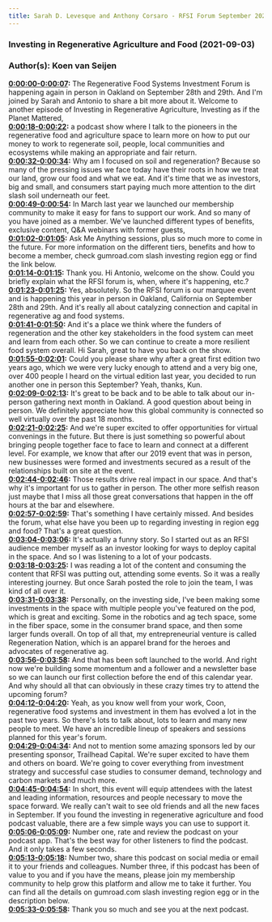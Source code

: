 ```yaml
---
title: Sarah D. Levesque and Anthony Corsaro - RFSI Forum September 2021
---
```

### Investing in Regenerative Agriculture and Food  (2021-09-03)  
### Author(s): Koen van Seijen  

**[0:00:00-0:00:07](https://investinginregenerativeagriculture.com/sarah-d-levesque-and-anthony-corsaro#t=0:00:00):**  The Regenerative Food Systems Investment Forum is happening again in person in Oakland on September 28th and 29th.  And I'm joined by Sarah and Antonio to share a bit more about it.  Welcome to another episode of Investing in Regenerative Agriculture, Investing as if the Planet Mattered,  
**[0:00:18-0:00:22](https://investinginregenerativeagriculture.com/sarah-d-levesque-and-anthony-corsaro#t=0:00:18):**  a podcast show where I talk to the pioneers in the regenerative food and agriculture space  to learn more on how to put our money to work to regenerate soil, people, local communities and ecosystems  while making an appropriate and fair return.  
**[0:00:32-0:00:34](https://investinginregenerativeagriculture.com/sarah-d-levesque-and-anthony-corsaro#t=0:00:32):**  Why am I focused on soil and regeneration?  Because so many of the pressing issues we face today have their roots in how we treat our land, grow our food and what we eat.  And it's time that we as investors, big and small, and consumers start paying much more attention to the dirt slash soil underneath our feet.  
**[0:00:49-0:00:54](https://investinginregenerativeagriculture.com/sarah-d-levesque-and-anthony-corsaro#t=0:00:49):**  In March last year we launched our membership community to make it easy for fans to support our work.  And so many of you have joined as a member.  We've launched different types of benefits, exclusive content, Q&A webinars with former guests,  
**[0:01:02-0:01:05](https://investinginregenerativeagriculture.com/sarah-d-levesque-and-anthony-corsaro#t=0:01:02):**  Ask Me Anything sessions, plus so much more to come in the future.  For more information on the different tiers, benefits and how to become a member,  check gumroad.com slash investing region egg or find the link below.  
**[0:01:14-0:01:15](https://investinginregenerativeagriculture.com/sarah-d-levesque-and-anthony-corsaro#t=0:01:14):**  Thank you.  Hi Antonio, welcome on the show.  Could you briefly explain what the RFSI forum is, when, where it's happening, etc.?  
**[0:01:23-0:01:25](https://investinginregenerativeagriculture.com/sarah-d-levesque-and-anthony-corsaro#t=0:01:23):**  Yes, absolutely.  So the RFSI forum is our marquee event and is happening this year in person in Oakland, California on September 28th and 29th.  And it's really all about catalyzing connection and capital in regenerative ag and food systems.  
**[0:01:41-0:01:50](https://investinginregenerativeagriculture.com/sarah-d-levesque-and-anthony-corsaro#t=0:01:41):**  And it's a place we think where the funders of regeneration and the other key stakeholders in the food system can meet and learn from each other.  So we can continue to create a more resilient food system overall.  Hi Sarah, great to have you back on the show.  
**[0:01:55-0:02:01](https://investinginregenerativeagriculture.com/sarah-d-levesque-and-anthony-corsaro#t=0:01:55):**  Could you please share why after a great first edition two years ago, which we were very lucky enough to attend and a very big one,  over 400 people I heard on the virtual edition last year, you decided to run another one in person this September?  Yeah, thanks, Kun.  
**[0:02:09-0:02:13](https://investinginregenerativeagriculture.com/sarah-d-levesque-and-anthony-corsaro#t=0:02:09):**  It's great to be back and to be able to talk about our in-person gathering next month in Oakland.  A good question about being in person.  We definitely appreciate how this global community is connected so well virtually over the past 18 months.  
**[0:02:21-0:02:25](https://investinginregenerativeagriculture.com/sarah-d-levesque-and-anthony-corsaro#t=0:02:21):**  And we're super excited to offer opportunities for virtual convenings in the future.  But there is just something so powerful about bringing people together face to face to learn and connect at a different level.  For example, we know that after our 2019 event that was in person, new businesses were formed and investments secured as a result of the relationships built on site at the event.  
**[0:02:44-0:02:46](https://investinginregenerativeagriculture.com/sarah-d-levesque-and-anthony-corsaro#t=0:02:44):**  Those results drive real impact in our space.  And that's why it's important for us to gather in person.  The other more selfish reason just maybe that I miss all those great conversations that happen in the off hours at the bar and elsewhere.  
**[0:02:57-0:02:59](https://investinginregenerativeagriculture.com/sarah-d-levesque-and-anthony-corsaro#t=0:02:57):**  That's something I have certainly missed.  And besides the forum, what else have you been up to regarding investing in region egg and food?  That's a great question.  
**[0:03:04-0:03:06](https://investinginregenerativeagriculture.com/sarah-d-levesque-and-anthony-corsaro#t=0:03:04):**  It's actually a funny story.  So I started out as an RFSI audience member myself as an investor looking for ways to deploy capital in the space.  And so I was listening to a lot of your podcasts.  
**[0:03:18-0:03:25](https://investinginregenerativeagriculture.com/sarah-d-levesque-and-anthony-corsaro#t=0:03:18):**  I was reading a lot of the content and consuming the content that RFSI was putting out, attending some events.  So it was a really interesting journey.  But once Sarah posted the role to join the team, I was kind of all over it.  
**[0:03:31-0:03:38](https://investinginregenerativeagriculture.com/sarah-d-levesque-and-anthony-corsaro#t=0:03:31):**  Personally, on the investing side, I've been making some investments in the space with multiple people you've featured on the pod, which is great and exciting.  Some in the robotics and ag tech space, some in the fiber space, some in the consumer brand space, and then some larger funds overall.  On top of all that, my entrepreneurial venture is called Regeneration Nation, which is an apparel brand for the heroes and advocates of regenerative ag.  
**[0:03:56-0:03:58](https://investinginregenerativeagriculture.com/sarah-d-levesque-and-anthony-corsaro#t=0:03:56):**  And that has been soft launched to the world.  And right now we're building some momentum and a follower and a newsletter base so we can launch our first collection before the end of this calendar year.  And why should all that can obviously in these crazy times try to attend the upcoming forum?  
**[0:04:12-0:04:20](https://investinginregenerativeagriculture.com/sarah-d-levesque-and-anthony-corsaro#t=0:04:12):**  Yeah, as you know well from your work, Coon, regenerative food systems and investment in them has evolved a lot in the past two years.  So there's lots to talk about, lots to learn and many new people to meet.  We have an incredible lineup of speakers and sessions planned for this year's forum.  
**[0:04:29-0:04:34](https://investinginregenerativeagriculture.com/sarah-d-levesque-and-anthony-corsaro#t=0:04:29):**  And not to mention some amazing sponsors led by our presenting sponsor, Trailhead Capital.  We're super excited to have them and others on board.  We're going to cover everything from investment strategy and successful case studies to consumer demand, technology and carbon markets and much more.  
**[0:04:45-0:04:54](https://investinginregenerativeagriculture.com/sarah-d-levesque-and-anthony-corsaro#t=0:04:45):**  In short, this event will equip attendees with the latest and leading information, resources and people necessary to move the space forward.  We really can't wait to see old friends and all the new faces in September.  If you found the investing in regenerative agriculture and food podcast valuable, there are a few simple ways you can use to support it.  
**[0:05:06-0:05:09](https://investinginregenerativeagriculture.com/sarah-d-levesque-and-anthony-corsaro#t=0:05:06):**  Number one, rate and review the podcast on your podcast app.  That's the best way for other listeners to find the podcast.  And it only takes a few seconds.  
**[0:05:13-0:05:18](https://investinginregenerativeagriculture.com/sarah-d-levesque-and-anthony-corsaro#t=0:05:13):**  Number two, share this podcast on social media or email it to your friends and colleagues.  Number three, if this podcast has been of value to you and if you have the means, please join my membership community to help grow this platform and allow me to take it further.  You can find all the details on gumroad.com slash investing region egg or in the description below.  
**[0:05:33-0:05:58](https://investinginregenerativeagriculture.com/sarah-d-levesque-and-anthony-corsaro#t=0:05:33):**  Thank you so much and see you at the next podcast.  